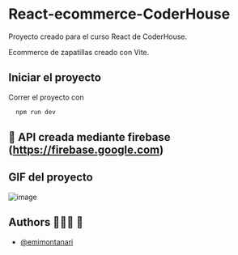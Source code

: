# React-ecommerce-CoderHouse

Proyecto creado para el curso React de CoderHouse.

Ecommerce de zapatillas creado con Vite.


## Iniciar el proyecto

Correr el proyecto con

```bash
  npm run dev
```


## 🔨 API creada mediante firebase (https://firebase.google.com)

## GIF del proyecto
![image](https://github.com/emimontanari/React-ecommerce-CoderHouse/blob/main/ProyectoCoderHouse.gif)


## Authors 👨🏼‍💻 🚀

- [@emimontanari](https://github.com/emimontanari)
